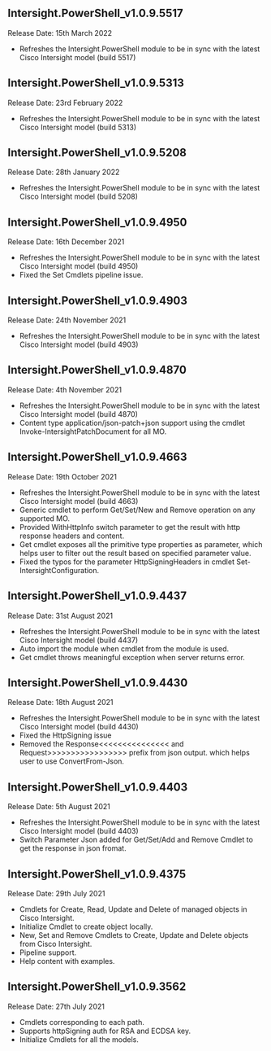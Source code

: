 ## Intersight.PowerShell_v1.0.9.5517
Release Date: 15th March 2022
- Refreshes the Intersight.PowerShell module to be in sync with the latest Cisco Intersight model (build 5517)
## Intersight.PowerShell_v1.0.9.5313
Release Date: 23rd February 2022
- Refreshes the Intersight.PowerShell module to be in sync with the latest Cisco Intersight model (build 5313)
## Intersight.PowerShell_v1.0.9.5208
Release Date: 28th January 2022
- Refreshes the Intersight.PowerShell module to be in sync with the latest Cisco Intersight model (build 5208)
## Intersight.PowerShell_v1.0.9.4950
Release Date: 16th December 2021
- Refreshes the Intersight.PowerShell module to be in sync with the latest Cisco Intersight model (build 4950)
- Fixed the Set Cmdlets pipeline issue.
## Intersight.PowerShell_v1.0.9.4903
Release Date: 24th November 2021
- Refreshes the Intersight.PowerShell module to be in sync with the latest Cisco Intersight model (build 4903)
## Intersight.PowerShell_v1.0.9.4870
Release Date: 4th November 2021
- Refreshes the Intersight.PowerShell module to be in sync with the latest Cisco Intersight model (build 4870)
- Content type application/json-patch+json support using the cmdlet Invoke-IntersightPatchDocument for all MO.
## Intersight.PowerShell_v1.0.9.4663
Release Date: 19th October 2021
- Refreshes the Intersight.PowerShell module to be in sync with the latest Cisco Intersight model (build 4663)
- Generic cmdlet to perform Get/Set/New and Remove operation on any supported MO.
- Provided WithHttpInfo switch parameter to get the result with http response headers and content.
- Get cmdlet exposes all the primitive type properties as parameter, which helps user to filter out the result based on specified   parameter value.  
- Fixed the typos for the parameter HttpSigningHeaders in cmdlet Set-IntersightConfiguration.
## Intersight.PowerShell_v1.0.9.4437
Release Date: 31st August 2021
- Refreshes the Intersight.PowerShell module to be in sync with the latest Cisco Intersight model (build 4437)
- Auto import the module when cmdlet from the module is used.
- Get cmdlet throws meaningful exception when server returns error. 

## Intersight.PowerShell_v1.0.9.4430
Release Date: 18th August 2021
- Refreshes the Intersight.PowerShell module to be in sync with the latest Cisco Intersight model (build 4430)
- Fixed the HttpSigning issue
- Removed the Response<<<<<<<<<<<<<<< and Request>>>>>>>>>>>>>>>>> prefix from json output. which helps user to use ConvertFrom-Json.

## Intersight.PowerShell_v1.0.9.4403
Release Date: 5th August 2021
- Refreshes the Intersight.PowerShell module to be in sync with the latest Cisco Intersight model (build 4403)
- Switch Parameter Json added for Get/Set/Add and Remove Cmdlet to get the response in json fromat.

## Intersight.PowerShell_v1.0.9.4375
Release Date: 29th July 2021
- Cmdlets for Create, Read, Update and Delete of managed objects in Cisco Intersight.
- Initialize Cmdlet to create object locally.
- New, Set and Remove Cmdlets to Create, Update and Delete objects from Cisco Intersight.
- Pipeline support.
- Help content with examples.

## Intersight.PowerShell_v1.0.9.3562
Release Date: 27th July 2021
- Cmdlets corresponding to each path.
- Supports httpSigning auth for RSA and ECDSA key.
- Initialize Cmdlets for all the models.

    
    
    

